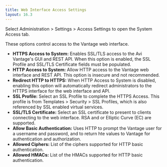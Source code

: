 ```yaml
---
title: Web Interface Access Settings
layout: 16.3
---
```

Select Administration > Settings > Access Settings to open the System Access tab.

These options control access to the Vantage web interface.

* **HTTPS Access to System:** Enables SSL/TLS access to the Avi Vantage's GUI and REST API. When this option is enabled, the SSL Profile and SSL/TLS Certificate fields must be populated. 
* **HTTP Access to System:** Allow HTTP access to the Vantage web interface and REST API. This option is insecure and not recommended. 
* **Redirect HTTP to HTTPS:** When HTTP Access to System is disabled, enabling this option will automatically redirect administrators to the HTTPS interface for the web interface and API. 
* **SSL Profile:** Select an SSL Profile to complete the HTTPS Access. This profile is from Templates > Security > SSL Profiles, which is also referenced by SSL enabled virtual services. 
* **SSL/TLS Certificate:** Select an SSL certificate to present to clients connecting to the web interface. RSA and or Elliptic Curve (EC) are supported. 
* **Allow Basic Authentication:** Uses HTTP to prompt the Vantage user for a username and password, and to return hte values to Vantage for authentication and authorization. 
* **Allowed Ciphers:** List of the ciphers supported for HTTP basic authentication. 
* **Allowed HMACs:** List of the HMACs supported for HTTP basic authentication.
    

